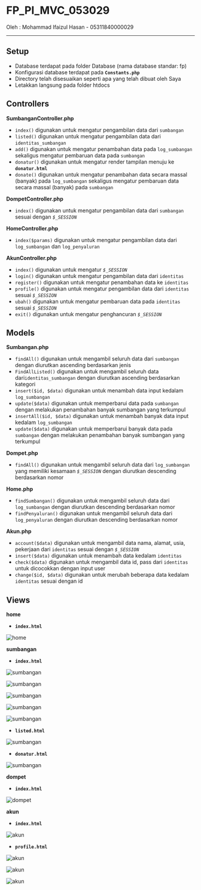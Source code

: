 # FP_PI_MVC_053029

Oleh : Mohammad Ifaizul Hasan - 05311840000029

---
## Setup
* Database terdapat pada folder Database (nama database standar: fp)
* Konfigurasi database terdapat pada **`Constants.php`**
* Directory telah disesuaikan seperti apa yang telah dibuat oleh Saya
* Letakkan langsung pada folder htdocs

## Controllers
**SumbanganController.php**
* `index()` digunakan untuk mengatur pengambilan data dari `sumbangan`
* `listed()` digunakan untuk mengatur pengambilan data dari `identitas_sumbangan`
* `add()` digunakan untuk mengatur penambahan data pada `log_sumbangan` sekaligus mengatur pembaruan data pada `sumbangan`
* `donatur()` digunakan untuk mengatur render tampilan menuju ke **`donatur.html`**
* `donate()` digunakan untuk mengatur penambahan data secara massal (banyak) pada `log_sumbangan` sekaligus mengatur pembaruan data secara massal (banyak) pada `sumbangan`

**DompetController.php**
* `index()` digunakan untuk mengatur pengambilan data dari `sumbangan` sesuai dengan *`$_SESSION`*

**HomeController.php**
* `index($params)` digunakan untuk mengatur pengambilan data dari `log_sumbangan` dan `log_penyaluran`

**AkunController.php**
* `index()` digunakan untuk mengatur *`$_SESSION`*
* `login()` digunakan untuk mengatur pengambilan data dari `identitas`
* `register()` digunakan untuk mengatur penambahan data ke `identitas`
* `profile()` digunakan untuk mengatur pengambilan data dari `identitas` sesuai *`$_SESSION`*
* `ubah()` digunakan untuk mengatur pembaruan data pada `identitas` sesuai *`$_SESSION`*
* `exit()` digunakan untuk mengatur penghancuran *`$_SESSION`*

## Models
**Sumbangan.php**
* `findAll()` digunakan untuk mengambil seluruh data dari `sumbangan` dengan diurutkan ascending berdasarkan jenis
* `FindAllListed()` digunakan untuk mengambil seluruh data dari`identitas_sumbangan` dengan diurutkan ascending berdasarkan kategori
* `insert($id, $data)` digunakan untuk menambah data input kedalam `log_sumbangan`
* `update($data)` digunakan untuk memperbarui data pada `sumbangan` dengan melakukan penambahan banyak sumbangan yang terkumpul
* `insertAll($id, $data)` digunakan untuk menambah banyak data input kedalam `log_sumbangan`
* `update($data)` digunakan untuk memperbarui banyak data pada `sumbangan` dengan melakukan penambahan banyak sumbangan yang terkumpul

**Dompet.php**
* `findAll()` digunakan untuk mengambil seluruh data dari `log_sumbangan` yang memiliki kesamaan *`$_SESSION`* dengan diurutkan descending berdasarkan nomor

**Home.php**
* `findSumbangan()` digunakan untuk mengambil seluruh data dari `log_sumbangan` dengan diurutkan descending berdasarkan nomor
* `findPenyaluran()` digunakan untuk mengambil seluruh data dari `log_penyaluran` dengan diurutkan descending berdasarkan nomor

**Akun.php**
* `account($data)` digunakan untuk mengambil data nama, alamat, usia, pekerjaan dari `identitas` sesuai dengan *`$_SESSION`*
* `insert($data)` digunakan untuk menambah data kedalam `identitas`
* `check($data)` digunakan untuk mengambil data id, pass dari `identitas` untuk dicocokkan dengan input user
* `change($id, $data)` digunakan untuk merubah beberapa data kedalam `identitas` sesuai dengan id

## Views
**home**
* **`index.html`**

![home](/image/1home.png)

**sumbangan**
* **`index.html`**

![sumbangan](/image/2sumbangan.png)

![sumbangan](/image/3sumbangankomoditas.png)

![sumbangan](/image/5sumbanganmenyumbang.png)

![sumbangan](/image/6sumbanganberhasil.png)

![sumbangan](/image/8sumbangangagal.png)

* **`listed.html`**

![sumbangan](/image/4sumbanganpermintaan.png)

* **`donatur.html`**

![sumbangan](/image/7sumbanganbanyak.png)

**dompet**
* **`index.html`**

![dompet](/image/10dompetrekap.png)

**akun**
* **`index.html`**

![akun](/image/9akunregisterberhasil.png)

* **`profile.html`**

![akun](/image/11akunprofile.png)

![akun](/image/12akunedit.png)

![akun](/image/13akuneditberhasil.png)
